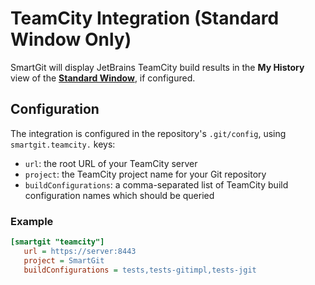 # TeamCity Integration (Standard Window Only)

SmartGit will display JetBrains TeamCity build results in the **My History** view of the [**Standard Window**](../GUI/Standard-Window.md), if configured.

## Configuration

The integration is configured in the repository's `.git/config`, using `smartgit.teamcity.` keys:

- `url`: the root URL of your TeamCity server
- `project`: the TeamCity project name for your Git repository
- `buildConfigurations`: a comma-separated list of TeamCity build configuration names which should be queried

### Example

``` ini
[smartgit "teamcity"]
   url = https://server:8443
   project = SmartGit
   buildConfigurations = tests,tests-gitimpl,tests-jgit
```
